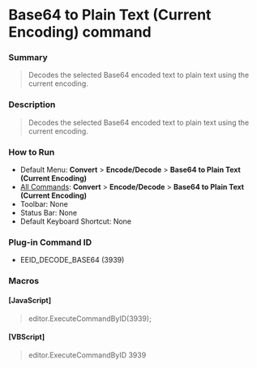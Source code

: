 # Base64 to Plain Text (Current Encoding) command

### Summary

> Decodes the selected Base64 encoded text to plain text using the current encoding.

### Description

> Decodes the selected Base64 encoded text to plain text using the current encoding.

### How to Run

- Default Menu: **Convert** \> **Encode/Decode** \> **Base64 to Plain Text (Current Encoding)**
- [All Commands](../tools/all_commands): **Convert** \> **Encode/Decode** \> **Base64 to Plain Text (Current Encoding)**
- Toolbar:
None
- Status Bar: None
- Default Keyboard Shortcut: None

### Plug-in Command ID

- EEID\_DECODE\_BASE64 (3939)

### Macros

#### \[JavaScript\]

> editor.ExecuteCommandByID(3939);

#### \[VBScript\]

> editor.ExecuteCommandByID 3939

